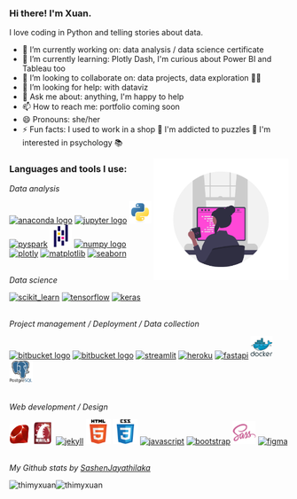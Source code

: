 <!--
**thimyxuan/thimyxuan** is a ✨ _special_ ✨ repository because its `README.md` (this file) appears on your GitHub profile.

Here are some ideas to get you started:

- 🔭 I’m currently working on ...
- 🌱 I’m currently learning ...
- 👯 I’m looking to collaborate on ...
- 🤔 I’m looking for help with ...
- 💬 Ask me about ...
- 📫 How to reach me: ...
- 😄 Pronouns: ...
- ⚡ Fun fact: ...
-->

### Hi there! I'm Xuan.

I love coding in Python and telling stories about data.  

- 🔭 I’m currently working on: data analysis / data science certificate
- 🌱 I’m currently learning: Plotly Dash, I'm curious about Power BI and Tableau too
- 👯 I’m looking to collaborate on: data projects, data exploration 🕵️‍♂️
- 🤔 I’m looking for help: with dataviz
- 💬 Ask me about: anything, I'm happy to help
- 📫 How to reach me: portfolio coming soon
- 😄 Pronouns: she/her
- ⚡ Fun facts: I used to work in a shop 🛒 I'm addicted to puzzles 🧩 I'm interested in psychology 📚

<div align="">
 <img align="right" src="https://github.com/thimyxuan/personal-dropbox/blob/main/undraw_Programmer_re_owql.png" alt="illustration developer" height="220"/>
</div>

### Languages and tools I use:
<p align="left">

<p><i>Data analysis</i></p>
<a href="https://www.anaconda.com/open-source" target="_blank" rel="noreferrer"><img src="https://cdn.jsdelivr.net/gh/devicons/devicon/icons/anaconda/anaconda-original.svg" height="36" alt="anaconda logo"/></a>
<a href="https://jupyter.org/" target="_blank" rel="noreferrer"><img src="https://jupyter.org/assets/homepage/main-logo.svg" height="43" alt="jupyter logo"/></a>
<a href="https://www.python.org" target="_blank" rel="noreferrer"><img src="https://raw.githubusercontent.com/devicons/devicon/master/icons/python/python-original.svg" alt="python" height="40"/></a>
<a href="https://spark.apache.org/docs/latest/api/python/index.html" target="_blank" rel="noreferrer"><img src="https://cdn.icon-icons.com/icons2/2699/PNG/512/apache_spark_logo_icon_170560.png" alt="pyspark" width="38"/></a>
<a href="https://pandas.pydata.org/" target="_blank" rel="noreferrer"><img src="https://raw.githubusercontent.com/devicons/devicon/2ae2a900d2f041da66e950e4d48052658d850630/icons/pandas/pandas-original.svg" alt="pandas" height="40"/></a>
<a href="https://numpy.org/doc/stable/user/whatisnumpy.html" target="_blank" rel="noreferrer"><img src="https://cdn.jsdelivr.net/gh/devicons/devicon/icons/numpy/numpy-original.svg" height="35" alt="numpy logo"/></a>
<a href="https://plotly.com/graphing-libraries/" target="_blank" rel="noreferrer"><img src="https://plotly.com/all_static/images/icon-dash.png" alt="plotly" width="42"/></a>
<a href="https://matplotlib.org/" target="_blank" rel="noreferrer"><img src="https://seeklogo.com/images/M/matplotlib-logo-7676870AC0-seeklogo.com.png" alt="matplotlib" width="37"/></a>
<a href="https://seaborn.pydata.org/" target="_blank" rel="noreferrer"><img src="https://seaborn.pydata.org/_images/logo-mark-lightbg.svg" alt="seaborn" width="43"/></a>
<br>

<br>
<p><i>Data science</i></p>
<a href="https://scikit-learn.org/" target="_blank" rel="noreferrer"><img src="https://upload.wikimedia.org/wikipedia/commons/0/05/Scikit_learn_logo_small.svg" alt="scikit_learn" width="50"/></a>
<a href="https://www.tensorflow.org" target="_blank" rel="noreferrer"><img src="https://www.vectorlogo.zone/logos/tensorflow/tensorflow-icon.svg" alt="tensorflow" width="35"/></a>
<a href="https://keras.io/about/" target="_blank" rel="noreferrer"><img src="https://www.logiciels.pro/wp-content/uploads/2021/05/keras-avis-prix-alternatives-logiciel.webp" alt="keras" width="31"/></a><br>

<br>
<p><i>Project management / Deployment / Data collection</i></p>
<a href="https://bitbucket.org/" target="_blank" rel="noreferrer"><img src="https://cdn.jsdelivr.net/gh/devicons/devicon/icons/bitbucket/bitbucket-original.svg" height="45" alt="bitbucket logo"/></a>
<a href="https://www.atlassian.com/software/jira" target="_blank" rel="noreferrer"><img src="https://cdn.icon-icons.com/icons2/2699/PNG/512/atlassian_jira_logo_icon_170511.png" height="38" alt="bitbucket logo"/></a>
<a href="https://streamlit.io/" target="_blank" rel="noreferrer"><img src="https://seeklogo.com/images/S/streamlit-logo-1A3B208AE4-seeklogo.com.png" alt="streamlit" height="25"/></a>
<a href="https://heroku.com" target="_blank" rel="noreferrer"> <img src="https://cdn.icon-icons.com/icons2/2415/PNG/512/heroku_plain_logo_icon_146479.png" alt="heroku" height="39"/></a>
<a href="https://fastapi.tiangolo.com/" target="_blank" rel="noreferrer"><img src="https://cdn.worldvectorlogo.com/logos/fastapi.svg" alt="fastapi" height="34"/></a>
<a href="https://www.docker.com/" target="_blank" rel="noreferrer"><img src="https://raw.githubusercontent.com/devicons/devicon/master/icons/docker/docker-original-wordmark.svg" alt="docker" height="40"/></a>
<a href="https://www.postgresql.org" target="_blank" rel="noreferrer"><img src="https://raw.githubusercontent.com/devicons/devicon/master/icons/postgresql/postgresql-original-wordmark.svg" alt="postgresql" width="42"/></a>
<br>

<br>
<p><i>Web development / Design</i></p>
<a href="https://www.ruby-lang.org/en/" target="_blank" rel="noreferrer"><img src="https://raw.githubusercontent.com/devicons/devicon/master/icons/ruby/ruby-original.svg" alt="ruby" width="36"/></a>
<a href="https://rubyonrails.org" target="_blank" rel="noreferrer"><img src="https://raw.githubusercontent.com/devicons/devicon/master/icons/rails/rails-original-wordmark.svg" alt="rails" width="40"/></a> 
<a href="https://jekyllrb.com/" target="_blank" rel="noreferrer"><img src="https://www.vectorlogo.zone/logos/jekyllrb/jekyllrb-icon.svg" alt="jekyll" width="40" height="40"/></a>
<a href="https://www.w3.org/html/" target="_blank" rel="noreferrer"><img src="https://raw.githubusercontent.com/devicons/devicon/master/icons/html5/html5-original-wordmark.svg" alt="html5" width="45"/></a>
<a href="https://www.w3schools.com/css/" target="_blank" rel="noreferrer"><img src="https://raw.githubusercontent.com/devicons/devicon/master/icons/css3/css3-original-wordmark.svg" alt="css3" width="45"/></a>
<a href="https://developer.mozilla.org/en-US/docs/Web/JavaScript" target="_blank" rel="noreferrer"><img src="https://upload.wikimedia.org/wikipedia/commons/thumb/b/ba/Javascript_badge.svg/946px-Javascript_badge.svg.png" alt="javascript" width="42"/></a>
<a href="https://getbootstrap.com" target="_blank" rel="noreferrer"><img src="https://getbootstrap.com/docs/5.3/assets/brand/bootstrap-logo-shadow.png" alt="bootstrap" width="50"/></a>
<a href="https://sass-lang.com" target="_blank" rel="noreferrer"><img src="https://raw.githubusercontent.com/devicons/devicon/master/icons/sass/sass-original.svg" alt="sass" width="42"/></a>
<a href="https://www.figma.com/" target="_blank" rel="noreferrer"><img src="https://www.vectorlogo.zone/logos/figma/figma-icon.svg" alt="figma" width="35"/></a>
<br>
 
<br>

*My Github stats by [SashenJayathilaka](https://github.com/SashenJayathilaka/Awesome-Github-Readme-Generator)*

<div>
  <img align="left" height="180em" src="https://github-readme-stats.vercel.app/api/top-langs/?username=thimyxuan&layout=compact&theme=default" alt=thimyxuan />
  <img align="left" height="180em" src="https://github-readme-stats.vercel.app/api?username=thimyxuan&show_icons=true&locale=en&theme=default" alt="thimyxuan" />
</div>
